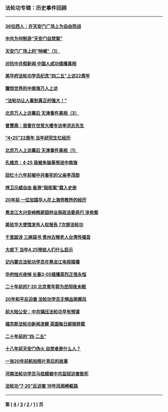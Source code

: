 ### 法轮功专辑：历史事件回顾
---
#### [36位西人：在天安门广场上为自由而战](../../pages/nf5793/n13390029.md?02170430) 
#### [中共为何制造“天安门自焚案”](../../pages/nf5793/n13183270.md?02170430) 
#### [天安门广场上的“呐喊”（1）](../../pages/nf5793/n13105277.md?02170430) 
#### [对抗中共假新闻 中国人成功插播真相](../../pages/nf5793/n12910618.md?02170430) 
#### [美华府法轮功学员纪念“四二五”上访22周年](../../pages/nf5793/n12904445.md?02170430) 
#### [震惊世界的中南海万人上访](../../pages/nf5793/n12903976.md?02170430) 
#### [“法轮功让人看到真正的强大！”](../../pages/nf5793/n12903195.md?02170430) 
#### [北京万人上访幕后 天津事件真相（3）](../../pages/nf5793/n12902807.md?02170430) 
#### [曾慧燕：我曾在世贸大楼专访李洪志先生](../../pages/nf5793/n12898729.md?02170430) 
#### [“4•25”22周年 当年研究生忆经历](../../pages/nf5793/n12894152.md?02170430) 
#### [北京万人上访幕后 天津事件真相（1）](../../pages/nf5793/n12885174.md?02170430) 
#### [孔维京：4·25 我被朱镕基带进中南海](../../pages/nf5793/n12864987.md?02170430) 
#### [回忆十六年前被中共害死的父亲李茂勋](../../pages/nf5793/n12880270.md?02170430) 
#### [捍卫示威自由 香港“阻街案”载入史册](../../pages/nf5793/n12811245.md?02170430) 
#### [20年前 一位加国华人在上海劳教所的经历](../../pages/nf5793/n12707932.md?02170430) 
#### [黑龙江大兴安岭韩家园林业局政法委恶行 涉命案](../../pages/nf5793/n12622815.md?02170430) 
#### [美驻华大使馆发布人权报告 7次提法轮功](../../pages/nf5793/n12520541.md?02170430) 
#### [千里跋涉 三麻袋书 贵州古稀老人台湾传福音](../../pages/nf5793/n12198750.md?02170430) 
#### [大疫下 当年4.25带给人们什么启示](../../pages/nf5793/n12058565.md?02170430) 
#### [记内蒙古法轮功学员在黑龙江电视插播](../../pages/nf5793/n11699194.md?02170430) 
#### [华府烛光夜悼 长春3·05插播英烈正信永恒](../../pages/nf5793/n11397432.md?02170430) 
#### [二十年前的7·20 北京青年郭为民彻夜未眠](../../pages/nf5793/n11354195.md?02170430) 
#### [20年和平反迫害 法轮功学员无惧血雨腥风](../../pages/nf5793/n11348279.md?02170430) 
#### [前大陆公安：中共镇压法轮功早有预谋](../../pages/nf5793/n11352168.md?02170430) 
#### [福克斯法轮功新闻发酵  英国每日邮报转载](../../pages/nf5793/n11285952.md?02170430) 
#### [二十年前的“四·二五”](../../pages/nf5793/n11207639.md?02170430) 
#### [十八年前天安门伪火 自焚者是什么人？](../../pages/nf5793/n10996556.md?02170430) 
#### [一张20年前航拍照片背后的故事](../../pages/nf5793/n10693797.md?02170430) 
#### [河南法轮功学员马桂娥被中共监狱迫害致死](../../pages/nf5793/n10684974.md?02170430) 
#### [法轮功“7‧20”反迫害 19年风雨崎岖路](../../pages/nf5793/n10570834.md?02170430) 

---
#### 第 [ [4](./4.md?02170430) / [3](./3.md?02170430) / [2](./2.md?02170430) / [1](./1.md?02170430) ] 页
